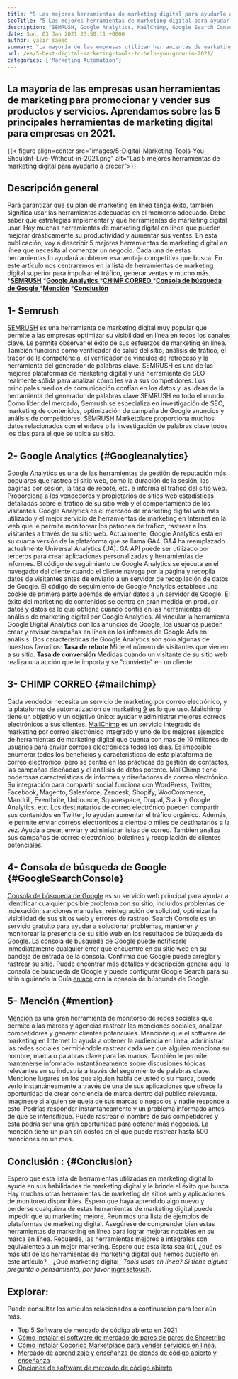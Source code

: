 ```yaml
---
title: "5 Las mejores herramientas de marketing digital para ayudarlo a crecer en 2021" 
seoTitle: "5 Las mejores herramientas de marketing digital para ayudarlo a crecer en 2021" 
description: "SEMRUSH, Google Analytics, MailChimp, Google Search Console and Mencion son las mejores herramientas de marketing digital más asequibles y útiles para hacer crecer negocios." 
date: Sun, 03 Jan 2021 23:50:11 +0000
author: yasir saeed
summary: "La mayoría de las empresas utilizan herramientas de marketing para promocionar y amp; vender sus productos y servicios. Aprendamos sobre las 5 mejores herramientas de marketing digital para empresas en 2021." 
url: /es/5-best-digital-marketing-tools-to-help-you-grow-in-2021/
categories: ['Marketing Automation']
---
```


## La mayoría de las empresas usan herramientas de marketing para promocionar y vender sus productos y servicios. Aprendamos sobre las 5 principales herramientas de marketing digital para empresas en 2021.

{{< figure align=center src="images/5-Digital-Marketing-Tools-You-Shouldnt-Live-Without-in-2021.png" alt="Las 5 mejores herramientas de marketing digital para ayudarlo a crecer">}}


## **Descripción general**
Para garantizar que su plan de marketing en línea tenga éxito, también significa usar las herramientas adecuadas en el momento adecuado. Debe saber qué estrategias implementar y qué herramientas de marketing digital usar. Hay muchas herramientas de marketing digital en línea que pueden mejorar drásticamente su productividad y aumentar sus ventas. En esta publicación, voy a describir 5 mejores herramientas de marketing digital en línea que necesita al comenzar un negocio. Cada una de estas herramientas lo ayudará a obtener esa ventaja competitiva que busca.
En este artículo nos centraremos en la lista de herramientas de marketing digital superior para impulsar el tráfico, generar ventas y mucho más.
  ***[SEMRUSH][1]** 
  *[**Google Analytics** ][2]
  *[**CHIMP CORREO** ][3]
  *[**Consola de búsqueda de Google** ][4]
  ***[Mención][5]** 
  ***[Conclusión][6]** 

## **1- Semrush** 
[SEMRUSH][7] es una herramienta de marketing digital muy popular que permite a las empresas optimizar su visibilidad en línea en todos los canales clave. Le permite observar el éxito de sus esfuerzos de marketing en línea. También funciona como verificador de salud del sitio, análisis de tráfico, el tracor de la competencia, el verificador de vínculos de retroceso y la herramienta del generador de palabras clave. SEMRUSH es una de las mejores plataformas de marketing digital y una herramienta de SEO realmente sólida para analizar cómo les va a sus competidores.
Los principales medios de comunicación confían en los datos y las ideas de la herramienta del generador de palabras clave SEMRUSH en todo el mundo. Como líder del mercado, Semrush se especializa en investigación de SEO, marketing de contenidos, optimización de campaña de Google anuncios y análisis de competidores. SEMRUSH Marketplace proporciona muchos datos relacionados con el enlace o la investigación de palabras clave todos los días para el que se ubica su sitio.

## **2- Google Analytics** {#Googleanalytics}
[Google Analytics][8] es una de las herramientas de gestión de reputación más populares que rastrea el sitio web, como la duración de la sesión, las páginas por sesión, la tasa de rebote, etc. e informa el tráfico del sitio web. Proporciona a los vendedores y propietarios de sitios web estadísticas detalladas sobre el tráfico de su sitio web y el comportamiento de los visitantes. Google Analytics es el mercado de marketing digital web más utilizado y el mejor servicio de herramientas de marketing en Internet en la web que le permite monitorear los patrones de tráfico, rastrear a los visitantes a través de su sitio web.
Actualmente, Google Analytics está en su cuarta versión de la plataforma que se llama GA4. GA4 ha reemplazado actualmente Universal Analytics (UA). GA API puede ser utilizado por terceros para crear aplicaciones personalizadas y herramientas de informes. El código de seguimiento de Google Analytics se ejecuta en el navegador del cliente cuando el cliente navega por la página y recopila datos de visitantes antes de enviarlo a un servidor de recopilación de datos de Google. El código de seguimiento de Google Analytics establece una cookie de primera parte además de enviar datos a un servidor de Google. El éxito del marketing de contenidos se centra en gran medida en producir datos y datos es lo que obtiene cuando confía en las herramientas de análisis de marketing digital por Google Analytics.
Al vincular la herramienta Google Digital Analytics con los anuncios de Google, los usuarios pueden crear y revisar campañas en línea en los informes de Google Ads en análisis. Dos características de Google Analytics son solo algunas de nuestros favoritos:
**Tasa de rebote**  Mide el número de visitantes que vienen a su sitio.
**Tasa de conversión**  Medidas cuando un visitante de su sitio web realiza una acción que le importa y se "convierte" en un cliente.

## **3- CHIMP CORREO** {#mailchimp}
Cada vendedor necesita un servicio de marketing por correo electrónico, y la plataforma de automatización de marketing [9][9] es lo que uso. Mailchimp tiene un objetivo y un objetivo único: ayudar y administrar mejores correos electrónicos a sus clientes.
[MailChimp][9] es un servicio integrado de marketing por correo electrónico integrado y uno de los mejores ejemplos de herramientas de marketing digital que cuenta con más de 10 millones de usuarios para enviar correos electrónicos todos los días. Es imposible enumerar todos los beneficios y características de esta plataforma de correo electrónico, pero se centra en las prácticas de gestión de contactos, las campañas diseñadas y el análisis de datos potente.
MailChimp tiene poderosas características de informes y diseñadores de correo electrónico. Su integración para compartir social funciona con WordPress, Twitter, Facebook, Magento, Salesforce, Zendesk, Shopify, WooCommerce, Mandrill, Eventbrite, Unbounce, Squarespace, Drupal, Slack y Google Analytics, etc. Los destinatarios de correo electrónico pueden compartir sus contenidos en Twitter, lo ayudan aumentar el tráfico orgánico.
Además, le permite enviar correos electrónicos a cientos o miles de destinatarios a la vez. Ayuda a crear, enviar y administrar listas de correo. También analiza sus campañas de correo electrónico, boletines y recopilación de clientes potenciales.

## **4- Consola de búsqueda de Google** {#GoogleSearchConsole}
[Consola de búsqueda de Google][10] es su servicio web principal para ayudar a identificar cualquier posible problema con su sitio, incluidos problemas de indexación, sanciones manuales, reintegración de solicitud, optimizar la visibilidad de sus sitios web y errores de rastreo. Search Console es un servicio gratuito para ayudar a solucionar problemas, mantener y monitorear la presencia de su sitio web en los resultados de búsqueda de Google.
La consola de búsqueda de Google puede notificarle inmediatamente cualquier error que encuentre en su sitio web en su bandeja de entrada de la consola. Confirma que Google puede arreglar y rastrear su sitio. Puede encontrar más detalles y descripción general aquí la consola de búsqueda de Google y puede configurar Google Search para su sitio siguiendo la Guía [enlace][10] con la consola de búsqueda de Google.

## **5- Mención** {#mention}
[Mención][11] es una gran herramienta de monitoreo de redes sociales que permite a las marcas y agencias rastrear las menciones sociales, analizar competidores y generar clientes potenciales. Mencione que el software de marketing en Internet lo ayuda a obtener la audiencia en línea, administrar las redes sociales permitiéndole rastrear cada vez que alguien menciona su nombre, marca o palabras clave para las manos.
También le permite mantenerse informado instantáneamente sobre discusiones tópicas relevantes en su industria a través del seguimiento de palabras clave. Mencione lugares en los que alguien habla de usted o su marca, puede verlo instantáneamente a través de una de sus aplicaciones que ofrece la oportunidad de crear conciencia de marca dentro del público relevante.
Imagínese si alguien se queja de sus marcas o negocios y nadie responde a esto. Podrías responder instantáneamente y un problema informado antes de que se intensifique. Puede rastrear el nombre de sus competidores y esta podría ser una gran oportunidad para obtener más negocios. La mención tiene un plan sin costos en el que puede rastrear hasta 500 menciones en un mes.

## **Conclusión** :   {#Conclusion}
Espero que esta lista de herramientas utilizadas en marketing digital lo ayude en sus habilidades de marketing digital y le brinde el éxito que busca. Hay muchas otras herramientas de marketing de sitios web y aplicaciones de monitoreo disponibles. Espero que haya aprendido algo nuevo y perderse cualquiera de estas herramientas de marketing digital puede impedir que su marketing mejore.
Reunimos una lista de ejemplos de plataformas de marketing digital. Asegúrese de comprender bien estas herramientas de marketing en línea para lograr mejoras notables en su marca en línea. Recuerde, las herramientas mejores e integrales son equivalentes a un mejor marketing. Espero que esta lista sea útil, ¿qué es más útil de las herramientas de marketing digital que hemos cubierto en este artículo?
_ ¿Qué marketing digital_ _Tools usas en línea? Si tiene alguna pregunta o pensamiento, por favor_ [ingrese][12][touch][13].

## Explorar:
Puede consultar los artículos relacionados a continuación para leer aún más.
  * [Top 5 Software de mercado de código abierto en 2021][14]
  * [Cómo instalar el software de mercado de pares de pares de Sharetribe][15]
  * [Cómo instalar Cocorico Marketplace para vender servicios en línea.][16]
  * [Mercado de aprendizaje y enseñanza de clonos de código abierto y enseñanza][17]
  * [Opciones de software de mercado de código abierto][18]

  
[1]: #SEMRush
[2]: #GoogleAnalytics
[3]: #MailChimp
[4]: #GoogleSearchConsole
[5]: #Mention
[6]: #Conclusion
[7]: https://www.semrush.com/
[8]: https://analytics.google.com/
[9]: https://mailchimp.com/
[10]: https://search.google.com/search-console/about
[11]: https://mention.com/en/
[12]: mailto:yasir.saeed@aspose.com
[13]: https://forum.containerize.com
[14]: https://blog.containerize.com/marketplace/top-5-open-source-marketplace-software-in-2021/
[15]: https://products.containerize.com/marketplace/sharetribe/
[16]: https://products.containerize.com/marketplace/cocorico/
[17]: https://products.containerize.com/marketplace/edurge/
[18]: https://products.containerize.com/marketplace/
